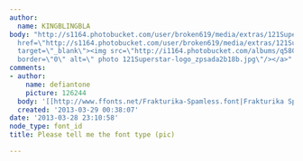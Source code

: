```yaml
---
author:
  name: KINGBLINGBLA
body: "http://s1164.photobucket.com/user/broken619/media/extras/121Superstar-logo_zpsada2b18b.jpg.html\r\n\r\n<a
  href=\"http://s1164.photobucket.com/user/broken619/media/extras/121Superstar-logo_zpsada2b18b.jpg.html\"
  target=\"_blank\"><img src=\"http://i1164.photobucket.com/albums/q580/broken619/extras/121Superstar-logo_zpsada2b18b.jpg\"
  border=\"0\" alt=\" photo 121Superstar-logo_zpsada2b18b.jpg\"/></a>"
comments:
- author:
    name: defiantone
    picture: 126244
  body: '[[http://www.ffonts.net/Frakturika-Spamless.font|Frakturika Spamless]]'
  created: '2013-03-29 00:38:07'
date: '2013-03-28 23:10:58'
node_type: font_id
title: Please tell me the font type (pic)

---
```

